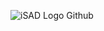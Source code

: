 ![iSAD Logo Github](https://github.com/user-attachments/assets/7ea915f8-d2c8-496d-b303-5408320a0373)
